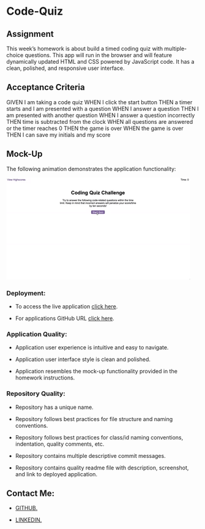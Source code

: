 # Code-Quiz

## Assignment



 This week’s homework is about build a timed coding quiz with multiple-choice questions. This app will run in the browser and will feature dynamically updated HTML and CSS powered by JavaScript code. It has a clean, polished, and responsive user interface. 






## Acceptance Criteria

GIVEN I am taking a code quiz
WHEN I click the start button
THEN a timer starts and I am presented with a question
WHEN I answer a question
THEN I am presented with another question
WHEN I answer a question incorrectly
THEN time is subtracted from the clock
WHEN all questions are answered or the timer reaches 0
THEN the game is over
WHEN the game is over
THEN I can save my initials and my score


## Mock-Up

The following animation demonstrates the application functionality:

![A user clicks through an interactive coding quiz, then enters initials to save the high score before resetting and starting over.](./Assets/image/demo.gif)



### Deployment:

* To access the live application [click here]().


* For applications GitHub URL [click here](https://github.com/mandy2324/Code-Quiz.git).  



### Application Quality:

* Application user experience is intuitive and easy to navigate.

* Application user interface style is clean and polished.

* Application resembles the mock-up functionality provided in the homework instructions.

### Repository Quality: 

* Repository has a unique name.

* Repository follows best practices for file structure and naming conventions.

* Repository follows best practices for class/id naming conventions, indentation, quality comments, etc.

* Repository contains multiple descriptive commit messages.

* Repository contains quality readme file with description, screenshot, and link to deployed application.

## Contact Me: 

* [ GITHUB.](https://github.com/mandy2324)

* [ LINKEDIN.](https://www.linkedin.com/in/m23saini) 
